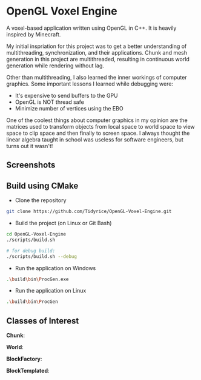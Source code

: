 # OpenGL Voxel Engine

A voxel-based application written using OpenGL in C++. It is heavily inspired by Minecraft.

My initial inspriation for this project was to get a better understanding of multithreading, synchronization, and their applications. Chunk and mesh generation in this project are multithreaded, resulting in continuous world generation while rendering without lag.

Other than multithreading, I also learned the inner workings of computer graphics. Some important lessons I learned while debugging were:

* It's expensive to send buffers to the GPU
* OpenGL is NOT thread safe
* Minimize number of vertices using the EBO

One of the coolest things about computer graphics in my opinion are the matrices used to transform objects from local space to world space to view space to clip space and then finally to screen space. I always thought the linear algebra taught in school was useless for software engineers, but turns out it wasn't!

## Screenshots



## Build using CMake

* Clone the repository
```bash
git clone https://github.com/Tidyrice/OpenGL-Voxel-Engine.git
```

* Build the project (on Linux or Git Bash)
```bash
cd OpenGL-Voxel-Engine
./scripts/build.sh

# for debug build:
./scripts/build.sh --debug
```

* Run the application on Windows
```bash
.\build\bin\ProcGen.exe
```

* Run the application on Linux
```bash
.\build\bin\ProcGen
```


## Classes of Interest

**Chunk**:

**World**:

**BlockFactory**:

**BlockTemplated**:
